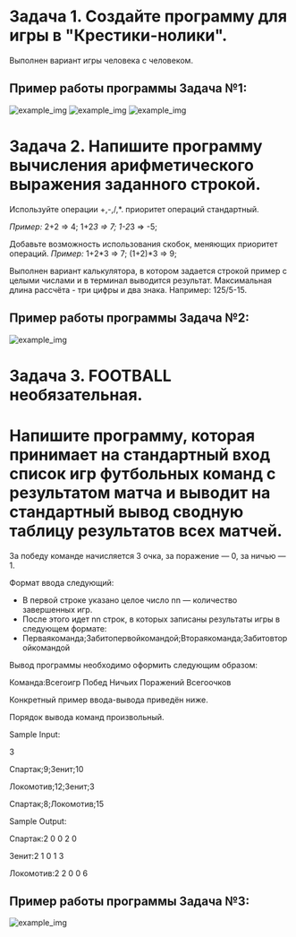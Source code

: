 # Задача 1. Создайте программу для игры в "Крестики-нолики".
Выполнен вариант игры человека с человеком.
## Пример работы программы Задача №1:
![example_img](task_1_1.jpg)
![example_img](task_1_2.jpg)
![example_img](task_1_3.jpg)

# Задача 2. Напишите программу вычисления арифметического выражения заданного строкой.
Используйте операции +,-,/,*. приоритет операций стандартный.

*Пример:* 
2+2 => 4; 
1+2*3 => 7; 
1-2*3 => -5;

Добавьте возможность использования скобок, меняющих приоритет операций.
*Пример:* 
1+2*3 => 7; 
(1+2)*3 => 9;

Выполнен вариант калькулятора, в котором задается строкой пример с целыми числами и в терминал выводится результат. Максимальная длина рассчёта - три цифры и два знака. Например: 125/5-15.

## Пример работы программы Задача №2:
![example_img](task_2.jpg)

# Задача 3. FOOTBALL необязательная. 
# Напишите программу, которая принимает на стандартный вход список игр футбольных команд с результатом матча и выводит на стандартный вывод сводную таблицу результатов всех матчей.

За победу команде начисляется 3 очка, за поражение — 0, за ничью — 1.

Формат ввода следующий:
* В первой строке указано целое число nn — количество завершенных игр.
* После этого идет nn строк, в которых записаны результаты игры в следующем формате:
* Перваякоманда;Забитопервойкомандой;Втораякоманда;Забитовторойкомандой

Вывод программы необходимо оформить следующим образом:

Команда:Всегоигр Побед Ничьих Поражений Всегоочков

Конкретный пример ввода-вывода приведён ниже.

Порядок вывода команд произвольный.

Sample Input:

3

Спартак;9;Зенит;10

Локомотив;12;Зенит;3

Спартак;8;Локомотив;15

Sample Output:

Спартак:2 0 0 2 0

Зенит:2 1 0 1 3

Локомотив:2 2 0 0 6

## Пример работы программы Задача №3:
![example_img](examp_task3.jpg)
